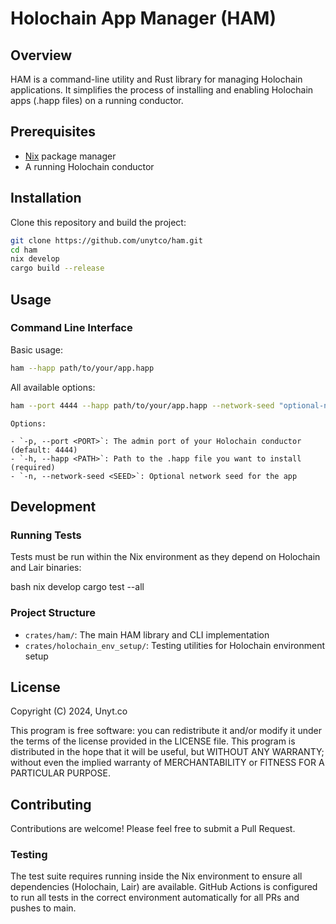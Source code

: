 # Holochain App Manager (HAM)

## Overview

HAM is a command-line utility and Rust library for managing Holochain applications. It simplifies the process of installing and enabling Holochain apps (.happ files) on a running conductor.

## Prerequisites

- [Nix](https://nixos.org/download.html) package manager
- A running Holochain conductor

## Installation

Clone this repository and build the project:

```bash
git clone https://github.com/unytco/ham.git
cd ham
nix develop
cargo build --release
```

## Usage

### Command Line Interface

Basic usage:

```bash
ham --happ path/to/your/app.happ
```

All available options:

```bash
ham --port 4444 --happ path/to/your/app.happ --network-seed "optional-network-seed"
```

```
Options:

- `-p, --port <PORT>`: The admin port of your Holochain conductor (default: 4444)
- `-h, --happ <PATH>`: Path to the .happ file you want to install (required)
- `-n, --network-seed <SEED>`: Optional network seed for the app
```

## Development

### Running Tests

Tests must be run within the Nix environment as they depend on Holochain and Lair binaries:

bash
nix develop
cargo test --all

### Project Structure

- `crates/ham/`: The main HAM library and CLI implementation
- `crates/holochain_env_setup/`: Testing utilities for Holochain environment setup

## License

Copyright (C) 2024, Unyt.co

This program is free software: you can redistribute it and/or modify it under the terms of the license provided in the LICENSE file. This program is distributed in the hope that it will be useful, but WITHOUT ANY WARRANTY; without even the implied warranty of MERCHANTABILITY or FITNESS FOR A PARTICULAR PURPOSE.

## Contributing

Contributions are welcome! Please feel free to submit a Pull Request.

### Testing

The test suite requires running inside the Nix environment to ensure all dependencies (Holochain, Lair) are available. GitHub Actions is configured to run all tests in the correct environment automatically for all PRs and pushes to main.

```

```
